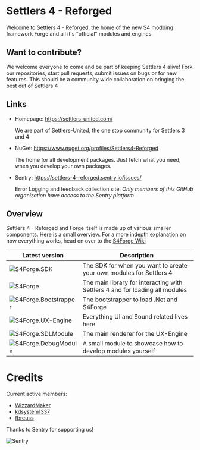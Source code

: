 # Settlers 4 - Reforged
Welcome to Settlers 4 - Reforged, the home of the new S4 modding framework Forge and all it's "official" modules and engines.

## Want to contribute?
We welcome everyone to come and be part of keeping Settlers 4 alive!
Fork our repositories, start pull requests, submit issues on bugs or for new features.
This should be a community wide collaboration on bringing the best out of Settlers 4

## Links
- Homepage: https://settlers-united.com/

  We are part of Settlers-United, the one stop community for Settlers 3 and 4
- NuGet: https://www.nuget.org/profiles/Settlers4-Reforged
  
  The home for all development packages. Just fetch what you need, when you develop your own packages.
- Sentry: https://settlers-4-reforged.sentry.io/issues/
  
  Error Logging and feedback collection site.
  _Only members of this GitHub organization have access to the Sentry platform_

## Overview
Settlers 4 - Reforged and Forge itself is made up of various smaller components.
Here is a small overview. For a more indepth explanation on how everything works, head on over to the [S4Forge Wiki](https://github.com/Settlers4-Reforged/S4Forge/wiki)

| Latest version | Description |
| - | - |
| ![S4Forge.SDK](https://img.shields.io/github/v/tag/Settlers4-Reforged/S4Forge.SDK?sort=date&display_name=release&label=S4Forge.SDK&color=green) | The SDK for when you want to create your own modules for Settlers 4 |
| ![S4Forge](https://img.shields.io/github/v/release/Settlers4-Reforged/S4Forge?sort=date&display_name=release&label=S4Forge&color=green) | The main library for interacting with Settlers 4 and for loading all modules |
| ![S4Forge.Bootstrapper](https://img.shields.io/github/v/release/Settlers4-Reforged/S4Forge.Bootstrapper?sort=date&display_name=release&label=S4Forge.Bootstrapper&color=green) | The bootstrapper to load .Net and S4Forge |
| ![S4Forge.UX-Engine](https://img.shields.io/github/v/release/Settlers4-Reforged/S4Forge.UX-Engine?sort=date&display_name=release&label=S4Forge.UX-Engine&color=green) | Everything UI and Sound related lives here |
| ![S4Forge.SDLModule](https://img.shields.io/github/v/release/Settlers4-Reforged/S4Forge.SDLModule?sort=date&display_name=release&label=S4Forge.SDLModule&color=green) | The main renderer for the UX-Engine |
| ![S4Forge.DebugModule](https://img.shields.io/github/v/release/Settlers4-Reforged/S4Forge.DebugModule?sort=date&display_name=release&label=S4Forge.DebugModule&color=green) | A small module to showcase how to develop modules yourself |

# Credits

Current active members:
- [WizzardMaker](https://github.com/orgs/Settlers4-Reforged/people/WizzardMaker)
- [kdsystem1337](https://github.com/orgs/Settlers4-Reforged/people/kdsystem1337)
- [fbreuss](https://github.com/orgs/Settlers4-Reforged/people/fbreuss)

Thanks to Sentry for supporting us!

![Sentry](https://sentry-brand.storage.googleapis.com/sentry-wordmark-dark-280x84.png)
